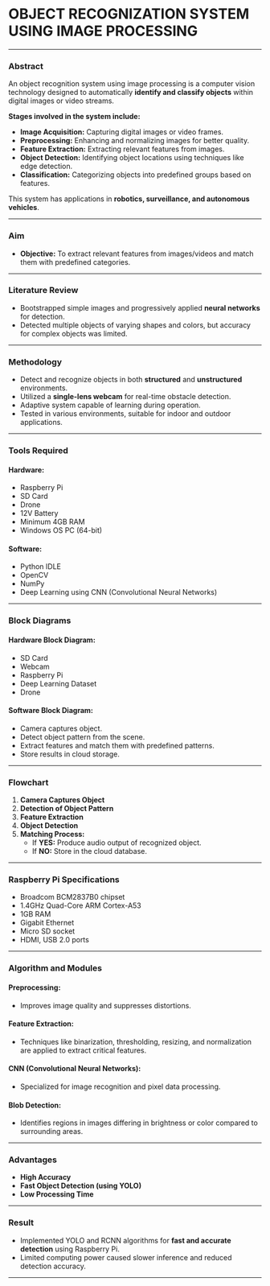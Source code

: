 # OBJECT RECOGNIZATION SYSTEM USING IMAGE PROCESSING
---
### **Abstract**  
An object recognition system using image processing is a computer vision technology designed to automatically **identify and classify objects** within digital images or video streams.  

**Stages involved in the system include:**  
- **Image Acquisition:** Capturing digital images or video frames.  
- **Preprocessing:** Enhancing and normalizing images for better quality.  
- **Feature Extraction:** Extracting relevant features from images.  
- **Object Detection:** Identifying object locations using techniques like edge detection.  
- **Classification:** Categorizing objects into predefined groups based on features.  

This system has applications in **robotics, surveillance, and autonomous vehicles**.

---

### **Aim**  
- **Objective:** To extract relevant features from images/videos and match them with predefined categories.

---

### **Literature Review**  
- Bootstrapped simple images and progressively applied **neural networks** for detection.  
- Detected multiple objects of varying shapes and colors, but accuracy for complex objects was limited.  

---

### **Methodology**  
- Detect and recognize objects in both **structured** and **unstructured** environments.  
- Utilized a **single-lens webcam** for real-time obstacle detection.  
- Adaptive system capable of learning during operation.  
- Tested in various environments, suitable for indoor and outdoor applications.  

---

### **Tools Required**  

#### **Hardware:**  
- Raspberry Pi  
- SD Card  
- Drone  
- 12V Battery  
- Minimum 4GB RAM  
- Windows OS PC (64-bit)  

#### **Software:**  
- Python IDLE  
- OpenCV  
- NumPy  
- Deep Learning using CNN (Convolutional Neural Networks)  

---

### **Block Diagrams**  

#### **Hardware Block Diagram:**  
- SD Card  
- Webcam  
- Raspberry Pi  
- Deep Learning Dataset  
- Drone  

#### **Software Block Diagram:**  
- Camera captures object.  
- Detect object pattern from the scene.  
- Extract features and match them with predefined patterns.  
- Store results in cloud storage.

---

### **Flowchart**  
1. **Camera Captures Object**  
2. **Detection of Object Pattern**  
3. **Feature Extraction**  
4. **Object Detection**  
5. **Matching Process:**  
   - If **YES:** Produce audio output of recognized object.  
   - If **NO:** Store in the cloud database.  

---

### **Raspberry Pi Specifications**  
- Broadcom BCM2837B0 chipset  
- 1.4GHz Quad-Core ARM Cortex-A53  
- 1GB RAM  
- Gigabit Ethernet  
- Micro SD socket  
- HDMI, USB 2.0 ports  

---

### **Algorithm and Modules**  

#### **Preprocessing:**  
- Improves image quality and suppresses distortions.  

#### **Feature Extraction:**  
- Techniques like binarization, thresholding, resizing, and normalization are applied to extract critical features.  

#### **CNN (Convolutional Neural Networks):**  
- Specialized for image recognition and pixel data processing.  

#### **Blob Detection:**  
- Identifies regions in images differing in brightness or color compared to surrounding areas.  

---

### **Advantages**  
- **High Accuracy**  
- **Fast Object Detection (using YOLO)**  
- **Low Processing Time**  

---

### **Result**  
- Implemented YOLO and RCNN algorithms for **fast and accurate detection** using Raspberry Pi.  
- Limited computing power caused slower inference and reduced detection accuracy.  

---
